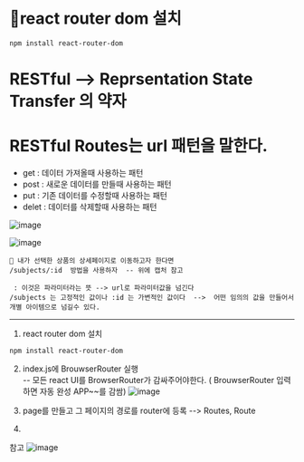 # 🎏react router dom 설치

```
npm install react-router-dom
```


# RESTful --> Reprsentation State Transfer 의 약자
# RESTful Routes는 url 패턴을 말한다.
 * get : 데이터 가져올때 사용하는 패턴
 * post : 새로운 데이터를 만들때 사용하는 패턴
 * put : 기존 데이터를 수정할때 사용하는 패턴
 * delet : 데이터를 삭제할때 사용하는 패턴
   
![image](https://github.com/yeon2716/react/assets/145514579/6d133e7e-f5fa-4e47-9655-6f01048f3ce0)



![image](https://github.com/yeon2716/react/assets/145514579/d7f7efa6-cdfd-49c4-ad07-acce5d4c1ee7)

```
🎪 내가 선택한 상품의 상세페이지로 이동하고자 한다면
/subjects/:id  방법을 사용하자  -- 위에 캡처 참고

 : 이것은 파라미터라는 뜻 --> url로 파라미터값을 넘긴다
/subjects 는 고정적인 값이나 :id 는 가변적인 값이다  -->  어떤 임의의 값을 만들어서 개별 아이템으로 넘길수 있다.

```

---------------------------------------------------------------------------
1. react router dom 설치
 ```
npm install react-router-dom
```

2. index.js에 BrouwserRouter 실행     
  -- 모든 react UI를 BrowserRouter가 감싸주어야한다. ( BrouwserRouter 입력하면 자동 완성   APP~~를 감쌈)
![image](https://github.com/yeon2716/react/assets/145514579/b4bb9701-6aed-43b8-8304-977f476c7407)

3. page를 만들고 그 페이지의 경로를 router에 등록 --> Routes, Route

4. 









참고
![image](https://github.com/yeon2716/react/assets/145514579/a4f2bdfe-6e97-427d-ba2a-928986e164c6)





